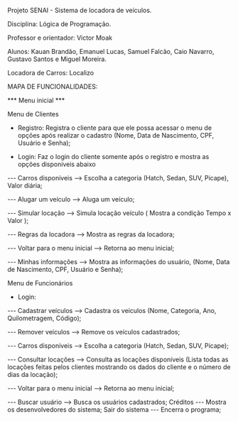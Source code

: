 Projeto SENAI - Sistema de locadora de veículos.

Disciplina: Lógica de Programação.

Professor e orientador: Victor Moak 

Alunos: Kauan Brandão, Emanuel Lucas, Samuel Falcão, Caio Navarro, Gustavo Santos e Miguel Moreira.

Locadora de Carros: Localizo 

MAPA DE FUNCIONALIDADES:

*** Menu inicial ***

Menu de Clientes

- Registro: Registra o cliente para que ele possa acessar o menu de opções após realizar o cadastro (Nome, Data de Nascimento, CPF, Usuário e Senha);

- Login: Faz o login do cliente somente após o registro e mostra as opções disponíveis abaixo
  
--- Carros disponíveis --> Escolha a categoria (Hatch, Sedan, SUV, Picape), Valor diária;

--- Alugar um veículo --> Aluga um veículo; 

--- Simular locação --> Simula locação veículo ( Mostra a condição Tempo x Valor );

--- Regras da locadora --> Mostra as regras da locadora; 

--- Voltar para o menu inicial --> Retorna ao menu inicial; 

--- Minhas informações --> Mostra as informações do usuário, (Nome, Data de Nascimento, CPF, Usuário e Senha);

Menu de Funcionários
- Login:

--- Cadastrar veículos --> Cadastra os veículos (Nome, Categoria, Ano, Quilometragem, Código);
  
--- Remover veículos --> Remove os veículos cadastrados;

--- Carros disponíveis --> Escolha a categoria (Hatch, Sedan, SUV, Picape);

--- Consultar locações --> Consulta as locações disponíveis (Lista todas as locações feitas pelos clientes mostrando os dados do cliente e o número de dias da locação);

--- Voltar para o menu inicial --> Retorna ao menu inicial; 

--- Buscar usuário --> Busca os usuários cadastrados;
Créditos
--- Mostra os desenvolvedores do sistema;
Sair do sistema 
--- Encerra o programa;

